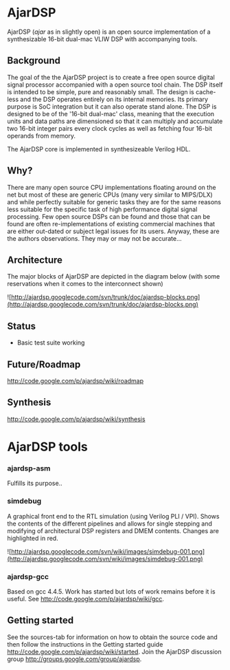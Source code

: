 # AjarDSP #

AjarDSP (_ajar_ as in slightly open) is an open source implementation of a synthesizable 16-bit dual-mac VLIW DSP with accompanying tools.

## Background ##
The goal of the the AjarDSP project is to create a free open source
digital signal processor accompanied with a open source tool chain.
The DSP itself is intended to be simple, pure and reasonably small.
The design is cache-less and the DSP operates entirely on its internal
memories. Its primary purpose is SoC integration but it can also
operate stand alone. The DSP is designed to be of
the '16-bit dual-mac' class, meaning that the execution units and data
paths are dimensioned so that it can multiply and accumulate two
16-bit integer pairs every clock cycles as well as fetching four
16-bit operands from memory.

The AjarDSP core is implemented in synthesizeable Verilog HDL.

## Why? ##
There are many open source CPU implementations floating around on the
net but most of these are generic CPUs (many very similar to MIPS/DLX)
and while perfectly suitable for generic tasks they are for the same
reasons less suitable for the specific task of high performance digital signal
processing. Few open source DSPs can be found and those that can be
found are often re-implementations of existing commercial machines that are
either out-dated or subject legal issues for its users. Anyway, these
are the authors observations. They may or may not be accurate...

## Architecture ##

The major blocks of AjarDSP are depicted in the diagram below (with
some reservations when it comes to the interconnect shown)

![http://ajardsp.googlecode.com/svn/trunk/doc/ajardsp-blocks.png](http://ajardsp.googlecode.com/svn/trunk/doc/ajardsp-blocks.png)

## Status ##
  * Basic test suite working


## Future/Roadmap ##
http://code.google.com/p/ajardsp/wiki/roadmap

## Synthesis ##
http://code.google.com/p/ajardsp/wiki/synthesis

# AjarDSP tools #

### ajardsp-asm ###
Fulfills its purpose..

### simdebug ###
A graphical front end to the RTL simulation (using Verilog PLI / VPI). Shows the contents of the different pipelines and allows for single stepping and modifying of architectural DSP registers and DMEM contents. Changes are highlighted in red.

![http://ajardsp.googlecode.com/svn/wiki/images/simdebug-001.png](http://ajardsp.googlecode.com/svn/wiki/images/simdebug-001.png)

### ajardsp-gcc ###
Based on gcc 4.4.5. Work has started but lots of work remains before it is useful. See http://code.google.com/p/ajardsp/wiki/gcc.

## Getting started ##
See the sources-tab for information on how to obtain the source code and then follow the instructions in the Getting started guide http://code.google.com/p/ajardsp/wiki/started. Join the AjarDSP discussion group http://groups.google.com/group/ajardsp.